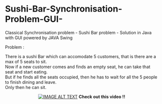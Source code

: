 # Sushi-Bar-Synchronisation-Problem-GUI-
Classical Synchronisation problem - Sushi Bar problem - Solution in Java with GUI powered by JAVA Swing


Problem :
<p>
There is a sushi Bar which can accomodate 5 customers, that is there are a max of 5 seats to sit. <br>
Now if a new customer comes and finds an empty seat, he can take that seat and start eating. <br>
But if he finds all the seats occupied, then he has to wait for all the 5 people to finish dining and leave.<br>
Only then he can sit.<br>
</p>

<div align="center">
  <a href="https://www.youtube.com/watch?v=ks26LrXpD7U"><img src="https://img.youtube.com/vi/ks26LrXpD7U/0.jpg" alt="IMAGE ALT TEXT"></a>
  <b>Check out this video !!</b>
</div>
